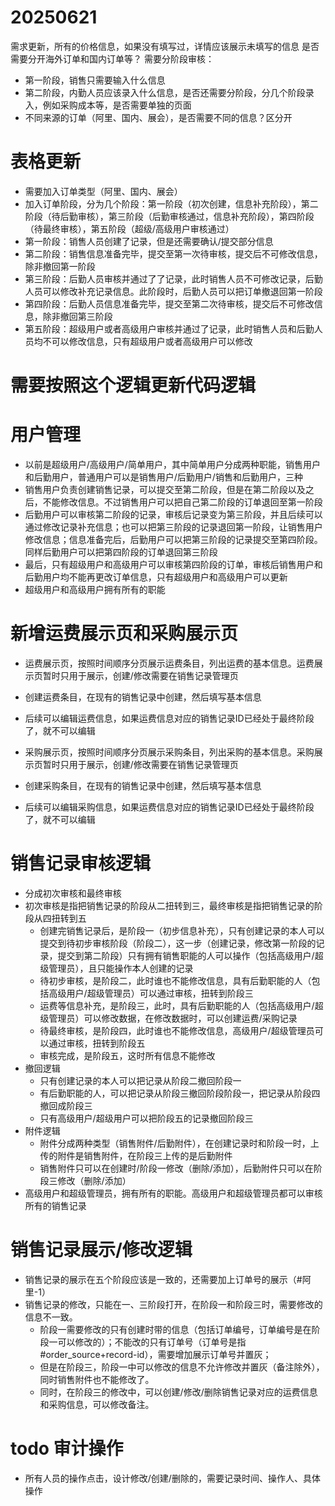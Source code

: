 # 20250621
需求更新，所有的价格信息，如果没有填写过，详情应该展示未填写的信息
是否需要分开海外订单和国内订单等？
需要分阶段审核：
- 第一阶段，销售只需要输入什么信息
- 第二阶段，内勤人员应该录入什么信息，是否还需要分阶段，分几个阶段录入，例如采购成本等，是否需要单独的页面
- 不同来源的订单（阿里、国内、展会），是否需要不同的信息？区分开

# 表格更新
- 需要加入订单类型（阿里、国内、展会）
- 加入订单阶段，分为几个阶段：第一阶段（初次创建，信息补充阶段），第二阶段（待后勤审核），第三阶段（后勤审核通过，信息补充阶段），第四阶段（待最终审核），第五阶段（超级/高级用户审核通过）
- 第一阶段：销售人员创建了记录，但是还需要确认/提交部分信息
- 第二阶段：销售信息准备完毕，提交至第一次待审核，提交后不可修改信息，除非撤回第一阶段
- 第三阶段：后勤人员审核并通过了了记录，此时销售人员不可修改记录，后勤人员可以修改补充记录信息。此阶段时，后勤人员可以把订单撤退回第一阶段
- 第四阶段：后勤人员信息准备完毕，提交至第二次待审核，提交后不可修改信息，除非撤回第三阶段
- 第五阶段：超级用户或者高级用户审核并通过了记录，此时销售人员和后勤人员均不可以修改信息，只有超级用户或者高级用户可以修改

# 需要按照这个逻辑更新代码逻辑

# 用户管理
- 以前是超级用户/高级用户/简单用户，其中简单用户分成两种职能，销售用户和后勤用户，普通用户可以是销售用户/后勤用户/销售和后勤用户，三种
- 销售用户负责创建销售记录，可以提交至第二阶段，但是在第二阶段以及之后，不能修改信息。不过销售用户可以把自己第二阶段的订单退回至第一阶段
- 后勤用户可以审核第二阶段的记录，审核后记录变为第三阶段，并且后续可以通过修改记录补充信息；也可以把第三阶段的记录退回第一阶段，让销售用户修改信息；信息准备完后，后勤用户可以把第三阶段的记录提交至第四阶段。同样后勤用户可以把第四阶段的订单退回第三阶段
- 最后，只有超级用户和高级用户可以审核第四阶段的订单，审核后销售用户和后勤用户均不能再更改订单信息，只有超级用户和高级用户可以更新
- 超级用户和高级用户拥有所有的职能

# 新增运费展示页和采购展示页
- 运费展示页，按照时间顺序分页展示运费条目，列出运费的基本信息。运费展示页暂时只用于展示，创建/修改需要在销售记录管理页
- 创建运费条目，在现有的销售记录中创建，然后填写基本信息
- 后续可以编辑运费信息，如果运费信息对应的销售记录ID已经处于最终阶段了，就不可以编辑

- 采购展示页，按照时间顺序分页展示采购条目，列出采购的基本信息。采购展示页暂时只用于展示，创建/修改需要在销售记录管理页
- 创建采购条目，在现有的销售记录中创建，然后填写基本信息
- 后续可以编辑采购信息，如果运费信息对应的销售记录ID已经处于最终阶段了，就不可以编辑

# 销售记录审核逻辑
- 分成初次审核和最终审核
- 初次审核是指把销售记录的阶段从二扭转到三，最终审核是指把销售记录的阶段从四扭转到五
  - 创建完销售记录后，是阶段一（初步信息补充），只有创建记录的本人可以提交到待初步审核阶段（阶段二），这一步（创建记录，修改第一阶段的记录，提交到第二阶段）只有拥有销售职能的人可以操作（包括高级用户/超级管理员），且只能操作本人创建的记录
  - 待初步审核，是阶段二，此时谁也不能修改信息，具有后勤职能的人（包括高级用户/超级管理员）可以通过审核，扭转到阶段三
  - 运费等信息补充，是阶段三，此时，具有后勤职能的人（包括高级用户/超级管理员）可以修改数据，在修改数据时，可以创建运费/采购记录
  - 待最终审核，是阶段四，此时谁也不能修改信息，高级用户/超级管理员可以通过审核，扭转到阶段五
  - 审核完成，是阶段五，这时所有信息不能修改
- 撤回逻辑
  - 只有创建记录的本人可以把记录从阶段二撤回阶段一
  - 有后勤职能的人，可以把记录从阶段三撤回阶段阶段一，把记录从阶段四撤回成阶段三
  - 只有高级用户/超级用户可以把阶段五的记录撤回阶段三
- 附件逻辑
  - 附件分成两种类型（销售附件/后勤附件），在创建记录时和阶段一时，上传的附件是销售附件，在阶段三上传的是后勤附件
  - 销售附件只可以在创建时/阶段一修改（删除/添加），后勤附件只可以在阶段三修改（删除/添加）
- 高级用户和超级管理员，拥有所有的职能。高级用户和超级管理员都可以审核所有的销售记录

# 销售记录展示/修改逻辑
- 销售记录的展示在五个阶段应该是一致的，还需要加上订单号的展示（#阿里-1）
- 销售记录的修改，只能在一、三阶段打开，在阶段一和阶段三时，需要修改的信息不一致。
  - 阶段一需要修改的只有创建时带的信息（包括订单编号，订单编号是在阶段一可以修改的）；不能改的只有订单号（订单号是指#order_source+record-id），需要增加展示订单号并置灰；
  - 但是在阶段三，阶段一中可以修改的信息不允许修改并置灰（备注除外），同时销售附件也不能修改了。
  - 同时，在阶段三的修改中，可以创建/修改/删除销售记录对应的运费信息和采购信息，可以修改备注。

# todo 审计操作
- 所有人员的操作点击，设计修改/创建/删除的，需要记录时间、操作人、具体操作
